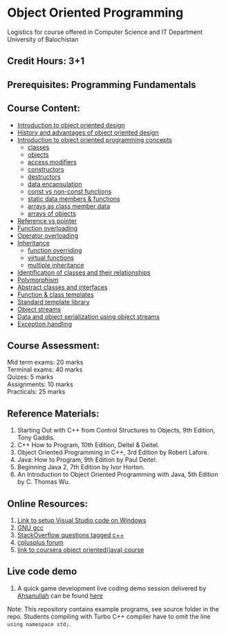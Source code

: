 # Object Oriented Programming
Logistics for course offered in Computer Science and IT Department University of Balochistan

## Credit Hours: 3+1  

## Prerequisites: Programming Fundamentals

## Course Content:

- [Introduction to object oriented design](markdown/Introduction.md)
- [History and advantages of object oriented design](markdown/history.md)
- [Introduction to object oriented programming concepts](markdown/introOOP.md)
  + [classes](markdown/class.md)
  + [objects](markdown/object.md)
  + [access modifiers](markdown/accessmodifier.md)
  + [constructors](markdown/constructor.md)
  + [destructors](markdown/destructor.md)
  + [data encapsulation](markdown/encapsulation.md)
  + [const vs non-const functions](markdown/const.md)
  + [static data members & functions](markdown/static.md)
  + [arrays as class member data](./markdown/ArrayDataMember.md)
  + [arrays of objects](./markdown/objectArrays.md)
- [Reference vs pointer](./markdown/referencevspointer.md)
- [Function overloading](./markdown/functionOverloading.md)
- [Operator overloading](./markdown/overloading.md)
- [Inheritance](./markdown/inheritance.md)
  + [function overriding](./markdown/override.md)
  + [virtual functions](./markdown/virtualfunctions.md)
  + [multiple inheritance](./markdown/multipleInheritance.md)
- [Identification of classes and their relationships](./markdown/identify.md)
- [Polymorphism](./markdown/polymorphism.md)
- [Abstract classes and interfaces](./markdown/AbstractClassesInterfaces.md)
- [Function & class templates](./markdown/functionAndClassTemplates.md)
- [Standard template library](./markdown/standardTemplateLibrary.md)
- [Object streams](./markdown/streams.md)
- [Data and object serialization using object streams](./markdown/serialization.md)
- [Exception handling](./markdown/exception.md)

## Course Assessment:

Mid term exams:  20 marks  
Terminal exams:  40 marks  
Quizes: 5 marks  
Assignments: 10 marks  
Practicals: 25 marks

## Reference Materials:

1. Starting Out with C++ from Control Structures to Objects, 9th Edition, Tony Gaddis.  
2. C++ How to Program, 10th Edition, Deitel & Deitel.  
3. Object Oriented Programming in C++, 3rd Edition by Robert Lafore.  
4. Java: How to Program, 9th Edition by Paul Deitel.  
5. Beginning Java 2, 7th Edition by Ivor Horton.  
6. An Introduction to Object Oriented Programming with Java, 5th Edition by C. Thomas Wu.  

## Online Resources:

1. [Link to setup Visual Studio code on Windows](./markdown/vscodesetup.md)
2. [GNU gcc](https://gcc.gnu.org/)
3. [StackOverflow questions tagged c++](https://stackoverflow.com/questions/tagged/c%2B%2B)
4. [cplusplus forum](http://www.cplusplus.com/forum)
5. [link to coursera object oriented(java) course](https://www.coursera.org/learn/object-oriented-java)

## Live code demo
1. A quick game development live coding demo session delivered by [Ahsanullah](https://github.com/Ahsan-Sarbaz) can be found [here](source/dev)

Note: This repository contains example programs, see source folder in the repo. Students compiling with Turbo C++ compiler have to omit the line `using namespace std;`. 
